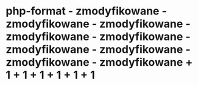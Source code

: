 # php-format - zmodyfikowane - zmodyfikowane - zmodyfikowane - zmodyfikowane - zmodyfikowane - zmodyfikowane - zmodyfikowane - zmodyfikowane - zmodyfikowane + 1 + 1 + 1 + 1 + 1 + 1